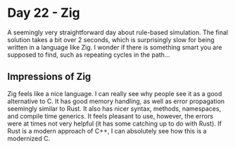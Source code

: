 # Day 22 - Zig

A seemingly very straightforward day about rule-based simulation. The final solution takes a bit over 2 seconds, which is surprisingly slow for being written in a language like Zig. I wonder if there is something smart you are supposed to find, such as repeating cycles in the path...

## Impressions of Zig

Zig feels like a nice language. I can really see why people see it as a good alternative to C. It has good memory handling, as well as error propagation seemingly similar to Rust. It also has nicer syntax, methods, namespaces, and compile time generics. It feels pleasant to use, however, the errors were at times not very helpful (it has some catching up to do with Rust). If Rust is a modern approach of C++, I can absolutely see how this is a modernized C.
